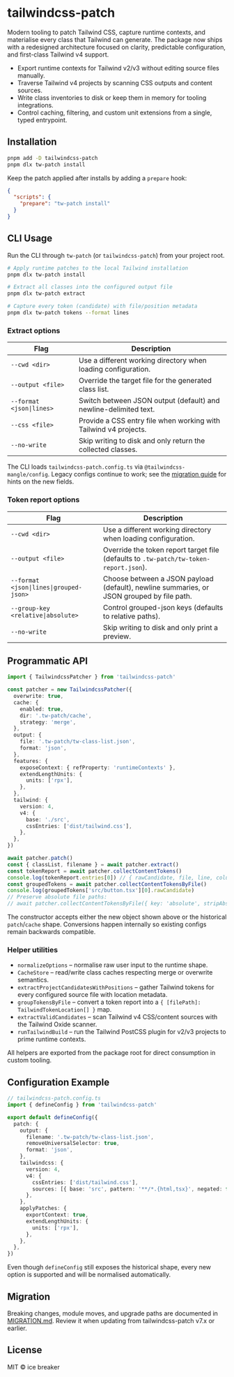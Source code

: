 # tailwindcss-patch

Modern tooling to patch Tailwind CSS, capture runtime contexts, and materialise every class that Tailwind can generate. The package now ships with a redesigned architecture focused on clarity, predictable configuration, and first-class Tailwind v4 support.

- Export runtime contexts for Tailwind v2/v3 without editing source files manually.
- Traverse Tailwind v4 projects by scanning CSS outputs and content sources.
- Write class inventories to disk or keep them in memory for tooling integrations.
- Control caching, filtering, and custom unit extensions from a single, typed entrypoint.

## Installation

```bash
pnpm add -D tailwindcss-patch
pnpm dlx tw-patch install
```

Keep the patch applied after installs by adding a `prepare` hook:

```json
{
  "scripts": {
    "prepare": "tw-patch install"
  }
}
```

## CLI Usage

Run the CLI through `tw-patch` (or `tailwindcss-patch`) from your project root.

```bash
# Apply runtime patches to the local Tailwind installation
pnpm dlx tw-patch install

# Extract all classes into the configured output file
pnpm dlx tw-patch extract

# Capture every token (candidate) with file/position metadata
pnpm dlx tw-patch tokens --format lines
```

### Extract options

| Flag                     | Description                                                      |
| ------------------------ | ---------------------------------------------------------------- |
| `--cwd <dir>`            | Use a different working directory when loading configuration.    |
| `--output <file>`        | Override the target file for the generated class list.           |
| `--format <json\|lines>` | Switch between JSON output (default) and newline-delimited text. |
| `--css <file>`           | Provide a CSS entry file when working with Tailwind v4 projects. |
| `--no-write`             | Skip writing to disk and only return the collected classes.      |

The CLI loads `tailwindcss-patch.config.ts` via `@tailwindcss-mangle/config`. Legacy configs continue to work; see the [migration guide](./MIGRATION.md) for hints on the new fields.

### Token report options

| Flag                     | Description                                                                 |
| ------------------------ | --------------------------------------------------------------------------- |
| `--cwd <dir>`            | Use a different working directory when loading configuration.               |
| `--output <file>`        | Override the token report target file (defaults to `.tw-patch/tw-token-report.json`). |
| `--format <json\|lines\|grouped-json>` | Choose between a JSON payload (default), newline summaries, or JSON grouped by file path. |
| `--group-key <relative\|absolute>` | Control grouped-json keys (defaults to relative paths). |
| `--no-write`             | Skip writing to disk and only print a preview.                              |

## Programmatic API

```ts
import { TailwindcssPatcher } from 'tailwindcss-patch'

const patcher = new TailwindcssPatcher({
  overwrite: true,
  cache: {
    enabled: true,
    dir: '.tw-patch/cache',
    strategy: 'merge',
  },
  output: {
    file: '.tw-patch/tw-class-list.json',
    format: 'json',
  },
  features: {
    exposeContext: { refProperty: 'runtimeContexts' },
    extendLengthUnits: {
      units: ['rpx'],
    },
  },
  tailwind: {
    version: 4,
    v4: {
      base: './src',
      cssEntries: ['dist/tailwind.css'],
    },
  },
})

await patcher.patch()
const { classList, filename } = await patcher.extract()
const tokenReport = await patcher.collectContentTokens()
console.log(tokenReport.entries[0]) // { rawCandidate, file, line, column, ... }
const groupedTokens = await patcher.collectContentTokensByFile()
console.log(groupedTokens['src/button.tsx'][0].rawCandidate)
// Preserve absolute file paths:
// await patcher.collectContentTokensByFile({ key: 'absolute', stripAbsolutePaths: false })
```

The constructor accepts either the new object shown above or the historical `patch`/`cache` shape. Conversions happen internally so existing configs remain backwards compatible.

### Helper utilities

- `normalizeOptions` – normalise raw user input to the runtime shape.
- `CacheStore` – read/write class caches respecting merge or overwrite semantics.
- `extractProjectCandidatesWithPositions` – gather Tailwind tokens for every configured source file with location metadata.
- `groupTokensByFile` – convert a token report into a `{ [filePath]: TailwindTokenLocation[] }` map.
- `extractValidCandidates` – scan Tailwind v4 CSS/content sources with the Tailwind Oxide scanner.
- `runTailwindBuild` – run the Tailwind PostCSS plugin for v2/v3 projects to prime runtime contexts.

All helpers are exported from the package root for direct consumption in custom tooling.

## Configuration Example

```ts
// tailwindcss-patch.config.ts
import { defineConfig } from 'tailwindcss-patch'

export default defineConfig({
  patch: {
    output: {
      filename: '.tw-patch/tw-class-list.json',
      removeUniversalSelector: true,
      format: 'json',
    },
    tailwindcss: {
      version: 4,
      v4: {
        cssEntries: ['dist/tailwind.css'],
        sources: [{ base: 'src', pattern: '**/*.{html,tsx}', negated: false }],
      },
    },
    applyPatches: {
      exportContext: true,
      extendLengthUnits: {
        units: ['rpx'],
      },
    },
  },
})
```

Even though `defineConfig` still exposes the historical shape, every new option is supported and will be normalised automatically.

## Migration

Breaking changes, module moves, and upgrade paths are documented in [MIGRATION.md](./MIGRATION.md). Review it when updating from tailwindcss-patch v7.x or earlier.

## License

MIT © ice breaker

